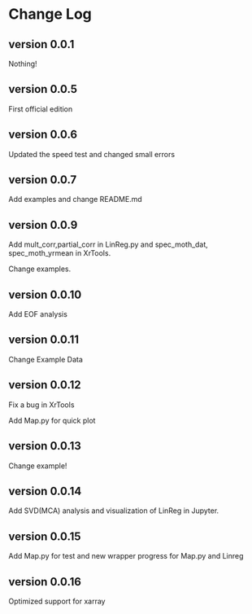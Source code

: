 # Change Log

## version 0.0.1

Nothing!

## version 0.0.5

First official edition

## version 0.0.6

Updated the speed test and changed small errors

## version 0.0.7

Add examples and change README.md

## version 0.0.9

Add mult_corr,partial_corr in LinReg.py and spec_moth_dat, spec_moth_yrmean in XrTools.

Change examples.

## version 0.0.10

Add EOF analysis

## version 0.0.11

Change Example Data

## version 0.0.12

Fix a bug in XrTools

Add Map.py for quick plot

## version 0.0.13

Change example!

## version 0.0.14

Add SVD(MCA) analysis and visualization of LinReg in Jupyter.

## version 0.0.15

Add Map.py for test and new wrapper progress for Map.py and Linreg

## version 0.0.16

Optimized support for xarray
